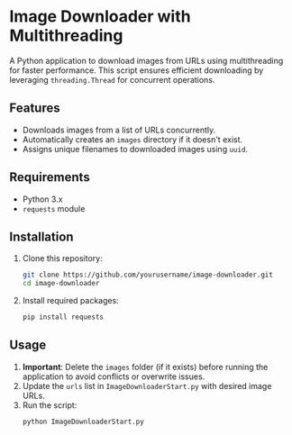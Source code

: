 # Image Downloader with Multithreading

A Python application to download images from URLs using multithreading for faster performance. This script ensures efficient downloading by leveraging `threading.Thread` for concurrent operations.

## Features
- Downloads images from a list of URLs concurrently.
- Automatically creates an `images` directory if it doesn't exist.
- Assigns unique filenames to downloaded images using `uuid`.

## Requirements
- Python 3.x
- `requests` module

## Installation
1. Clone this repository:
    ```bash
    git clone https://github.com/yourusername/image-downloader.git
    cd image-downloader
    ```

2. Install required packages:
    ```bash
    pip install requests
    ```

## Usage
1. **Important**: Delete the `images` folder (if it exists) before running the application to avoid conflicts or overwrite issues.
2. Update the `urls` list in `ImageDownloaderStart.py` with desired image URLs.
3. Run the script:
    ```bash
    python ImageDownloaderStart.py
    ```

